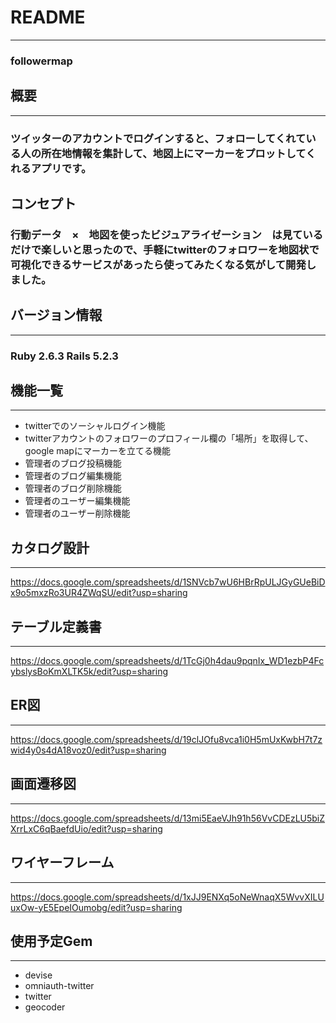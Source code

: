 # README
---
### followermap

## 概要
---
### ツイッターのアカウントでログインすると、フォローしてくれている人の所在地情報を集計して、地図上にマーカーをプロットしてくれるアプリです。

## コンセプト

### 行動データ　×　地図を使ったビジュアライゼーション　は見ているだけで楽しいと思ったので、手軽にtwitterのフォロワーを地図状で可視化できるサービスがあったら使ってみたくなる気がして開発しました。

## バージョン情報
---
### Ruby 2.6.3 Rails 5.2.3

## 機能一覧
---
- twitterでのソーシャルログイン機能
- twitterアカウントのフォロワーのプロフィール欄の「場所」を取得して、google mapにマーカーを立てる機能
- 管理者のブログ投稿機能
- 管理者のブログ編集機能
- 管理者のブログ削除機能
- 管理者のユーザー編集機能
- 管理者のユーザー削除機能

## カタログ設計
---
https://docs.google.com/spreadsheets/d/1SNVcb7wU6HBrRpULJGyGUeBiDx9o5mxzRo3UR4ZWqSU/edit?usp=sharing

## テーブル定義書
---
https://docs.google.com/spreadsheets/d/1TcGj0h4dau9pqnIx_WD1ezbP4FcybslysBoKmXLTK5k/edit?usp=sharing

## ER図
---
https://docs.google.com/spreadsheets/d/19clJOfu8vca1i0H5mUxKwbH7t7zwid4y0s4dA18voz0/edit?usp=sharing

## 画面遷移図
---
https://docs.google.com/spreadsheets/d/13mi5EaeVJh91h56VvCDEzLU5biZXrrLxC6qBaefdUio/edit?usp=sharing

## ワイヤーフレーム
---
https://docs.google.com/spreadsheets/d/1xJJ9ENXq5oNeWnaqX5WvvXILUuxOw-yE5EpeIOumobg/edit?usp=sharing

## 使用予定Gem
---
- devise
- omniauth-twitter
- twitter
- geocoder
